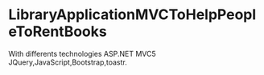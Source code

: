 # LibraryApplicationMVCToHelpPeopleToRentBooks
With differents technologies
ASP.NET MVC5
JQuery,JavaScript,Bootstrap,toastr.

